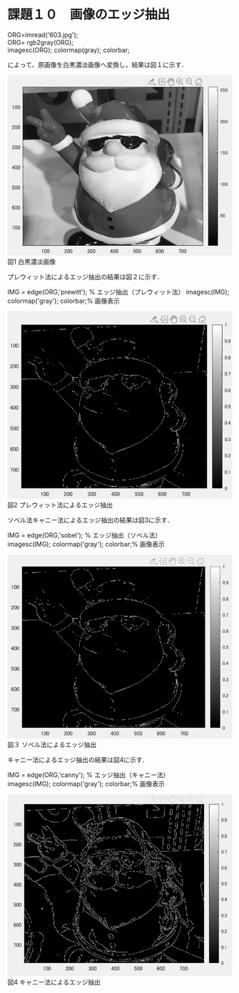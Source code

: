 # 課題１０　画像のエッジ抽出 
ORG=imread('603.jpg');  
ORG= rgb2gray(ORG);  
imagesc(ORG); colormap(gray); colorbar;  

によって、原画像を白黒濃淡画像へ変換し，結果は図１に示す．　

![原画像](https://github.com/hongyuting2017/image_processing/blob/master/image/kadai10-1.jpg)  
図1 白黒濃淡画像  

プレウィット法によるエッジ抽出の結果は図２に示す．

IMG = edge(ORG,'prewitt'); % エッジ抽出（プレウィット法）
imagesc(IMG); colormap('gray'); colorbar;% 画像表示

![原画像](https://github.com/hongyuting2017/image_processing/blob/master/image/kadai10-2.jpg)  
図2 プレウィット法によるエッジ抽出

ソベル法キャニー法によるエッジ抽出の結果は図3に示す．

IMG = edge(ORG,'sobel'); % エッジ抽出（ソベル法）  
imagesc(IMG); colormap('gray'); colorbar;% 画像表示  

![原画像](https://github.com/hongyuting2017/image_processing/blob/master/image/kadai10-3.jpg)  
図３ ソベル法によるエッジ抽出

キャニー法によるエッジ抽出の結果は図4に示す．

IMG = edge(ORG,'canny'); % エッジ抽出（キャニー法）  
imagesc(IMG); colormap('gray'); colorbar;% 画像表示  

![原画像](https://github.com/hongyuting2017/image_processing/blob/master/image/kadai10-4.jpg)  
図4 キャニー法によるエッジ抽出



